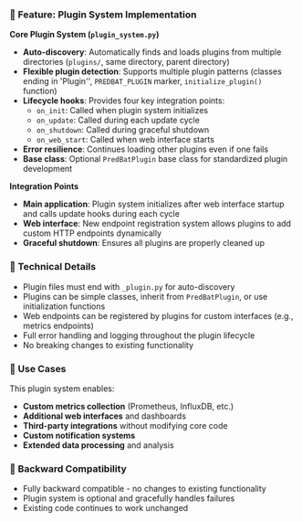 ### 🚀 Feature: Plugin System Implementation

**Core Plugin System (`plugin_system.py`)**
- **Auto-discovery**: Automatically finds and loads plugins from multiple directories (`plugins/`, same directory, parent directory)
- **Flexible plugin detection**: Supports multiple plugin patterns (classes ending in 'Plugin'', `PREDBAT_PLUGIN` marker, `initialize_plugin()` function)
- **Lifecycle hooks**: Provides four key integration points:
  - `on_init`: Called when plugin system initializes
  - `on_update`: Called during each update cycle
  - `on_shutdown`: Called during graceful shutdown
  - `on_web_start`: Called when web interface starts
- **Error resilience**: Continues loading other plugins even if one fails
- **Base class**: Optional `PredBatPlugin` base class for standardized plugin development

**Integration Points**
- **Main application**: Plugin system initializes after web interface startup and calls update hooks during each cycle
- **Web interface**: New endpoint registration system allows plugins to add custom HTTP endpoints dynamically
- **Graceful shutdown**: Ensures all plugins are properly cleaned up

### 🔧 Technical Details

- Plugin files must end with `_plugin.py` for auto-discovery
- Plugins can be simple classes, inherit from `PredBatPlugin`, or use initialization functions
- Web endpoints can be registered by plugins for custom interfaces (e.g., metrics endpoints)
- Full error handling and logging throughout the plugin lifecycle
- No breaking changes to existing functionality

### 🎯 Use Cases

This plugin system enables:
- **Custom metrics collection** (Prometheus, InfluxDB, etc.)
- **Additional web interfaces** and dashboards
- **Third-party integrations** without modifying core code
- **Custom notification systems**
- **Extended data processing** and analysis

### 🧪 Backward Compatibility

- Fully backward compatible - no changes to existing functionality
- Plugin system is optional and gracefully handles failures
- Existing code continues to work unchanged

